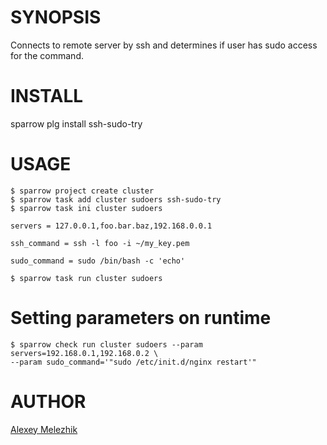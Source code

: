 # SYNOPSIS

Connects to remote server by ssh and determines if user has sudo access for the command.

# INSTALL

sparrow plg install ssh-sudo-try


# USAGE


    $ sparrow project create cluster
    $ sparrow task add cluster sudoers ssh-sudo-try
    $ sparrow task ini cluster sudoers 

    servers = 127.0.0.1,foo.bar.baz,192.168.0.0.1
  
    ssh_command = ssh -l foo -i ~/my_key.pem 

    sudo_command = sudo /bin/bash -c 'echo'

    $ sparrow task run cluster sudoers

# Setting parameters on runtime

    $ sparrow check run cluster sudoers --param servers=192.168.0.1,192.168.0.2 \
    --param sudo_command='"sudo /etc/init.d/nginx restart'"
 
# AUTHOR

[Alexey Melezhik](mailto:melezhik@gmail.com)
